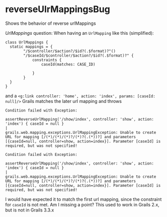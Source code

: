 # reverseUlrMappingsBug
Shows the behavior of reverse urlMappings

*UrlMappings* question: When having an `UrlMapping` like this (simplified):
```
class UrlMappings {
  static mappings = {
        "/$controller/$action?/$id?(.$format)?"() 
        "/$caseId/$controller/$action?/$id?(.$format)?" {
            constraints {
                caseId(matches: CASE_ID)

            }
        }
  }
}
```
and a `<g:link controller: 'home', action: 'index', params: [caseId: null]/>` Grails matches the later url mapping and throws
```
Condition failed with Exception:

assertReverseUrlMapping('/show/index', controller: 'show', action: 'index') { caseId = null }
|
grails.web.mapping.exceptions.UrlMappingException: Unable to create URL for mapping [/(*)/(*)/(*)?/(*)?(.(*))?] and parameters [{caseId=null, controller=show, action=index}]. Parameter [caseId] is required, but was not specified!

Condition failed with Exception:

assertReverseUrlMapping('/show/index', controller: 'show', action: 'index') { caseId = null }
|
grails.web.mapping.exceptions.UrlMappingException: Unable to create URL for mapping [/(*)/(*)/(*)?/(*)?(.(*))?] and parameters [{caseId=null, controller=show, action=index}]. Parameter [caseId] is required, but was not specified!
```

I would have expected it to match the first url mapping, since the constraint for `caseId` is not met. Am I missing a point? This used to work in Grails 2.x, but is not in Grails 3.3.x
